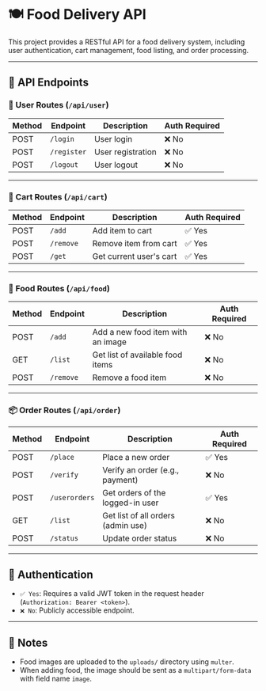 # 🍽️ Food Delivery API

This project provides a RESTful API for a food delivery system, including user authentication, cart management, food listing, and order processing.

---

## 🧭 API Endpoints

### 👤 User Routes (`/api/user`)

| Method | Endpoint     | Description           | Auth Required |
|--------|--------------|-----------------------|----------------|
| POST   | `/login`     | User login            | ❌ No          |
| POST   | `/register`  | User registration     | ❌ No          |
| POST   | `/logout`    | User logout           | ❌ No          |

---

### 🛒 Cart Routes (`/api/cart`)

| Method | Endpoint     | Description                    | Auth Required |
|--------|--------------|--------------------------------|----------------|
| POST   | `/add`       | Add item to cart               | ✅ Yes         |
| POST   | `/remove`    | Remove item from cart          | ✅ Yes         |
| POST   | `/get`       | Get current user's cart        | ✅ Yes         |

---

### 🍔 Food Routes (`/api/food`)

| Method | Endpoint     | Description                        | Auth Required |
|--------|--------------|-------------------------------------|----------------|
| POST   | `/add`       | Add a new food item with an image  | ❌ No          |
| GET    | `/list`      | Get list of available food items   | ❌ No          |
| POST   | `/remove`    | Remove a food item                 | ❌ No          |

---

### 📦 Order Routes (`/api/order`)

| Method | Endpoint       | Description                         | Auth Required |
|--------|----------------|--------------------------------------|----------------|
| POST   | `/place`       | Place a new order                    | ✅ Yes         |
| POST   | `/verify`      | Verify an order (e.g., payment)      | ❌ No          |
| POST   | `/userorders`  | Get orders of the logged-in user     | ✅ Yes         |
| GET    | `/list`        | Get list of all orders (admin use)   | ❌ No          |
| POST   | `/status`      | Update order status                  | ❌ No          |

---

## 🔐 Authentication

- `✅ Yes`: Requires a valid JWT token in the request header (`Authorization: Bearer <token>`).
- `❌ No`: Publicly accessible endpoint.

---

## 📸 Notes

- Food images are uploaded to the `uploads/` directory using `multer`.
- When adding food, the image should be sent as a `multipart/form-data` with field name `image`.

